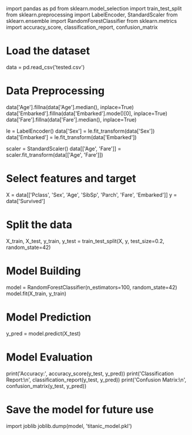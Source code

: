 import pandas as pd
from sklearn.model_selection import train_test_split
from sklearn.preprocessing import LabelEncoder, StandardScaler
from sklearn.ensemble import RandomForestClassifier
from sklearn.metrics import accuracy_score, classification_report, confusion_matrix

# Load the dataset
data = pd.read_csv('tested.csv')

# Data Preprocessing
data['Age'].fillna(data['Age'].median(), inplace=True)
data['Embarked'].fillna(data['Embarked'].mode()[0], inplace=True)
data['Fare'].fillna(data['Fare'].median(), inplace=True)

le = LabelEncoder()
data['Sex'] = le.fit_transform(data['Sex'])
data['Embarked'] = le.fit_transform(data['Embarked'])

scaler = StandardScaler()
data[['Age', 'Fare']] = scaler.fit_transform(data[['Age', 'Fare']])

# Select features and target
X = data[['Pclass', 'Sex', 'Age', 'SibSp', 'Parch', 'Fare', 'Embarked']]
y = data['Survived']

# Split the data
X_train, X_test, y_train, y_test = train_test_split(X, y, test_size=0.2, random_state=42)

# Model Building
model = RandomForestClassifier(n_estimators=100, random_state=42)
model.fit(X_train, y_train)

# Model Prediction
y_pred = model.predict(X_test)

# Model Evaluation
print('Accuracy:', accuracy_score(y_test, y_pred))
print('Classification Report:\n', classification_report(y_test, y_pred))
print('Confusion Matrix:\n', confusion_matrix(y_test, y_pred))

# Save the model for future use
import joblib
joblib.dump(model, 'titanic_model.pkl')
